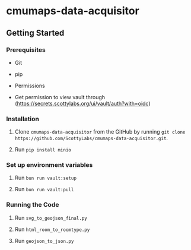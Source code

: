 # cmumaps-data-acquisitor

## Getting Started

### Prerequisites

- Git

- pip

- Permissions

- Get permission to view vault through (https://secrets.scottylabs.org/ui/vault/auth?with=oidc)

### Installation

1. Clone `cmumaps-data-acquisitor` from the GitHub by running `git clone https://github.com/ScottyLabs/cmumaps-data-acquisitor.git`.

2. Run `pip install minio`

### Set up environment variables

1. Run `bun run vault:setup`

2. Run `bun run vault:pull`

### Running the Code

1. Run `svg_to_geojson_final.py`

2. Run `html_room_to_roomtype.py`

3. Run `geojson_to_json.py`
